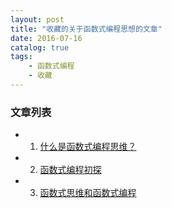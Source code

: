 ```yaml
---
layout: post
title: "收藏的关于函数式编程思想的文章"
date: 2016-07-16
catalog: true
tags: 
    - 函数式编程
    - 收藏
---
```


### 文章列表

* 1. [什么是函数式编程思维？](https://www.zhihu.com/question/28292740)
* 2. [函数式编程初探](http://www.ruanyifeng.com/blog/2012/04/functional_programming.html)
* 3. [函数式思维和函数式编程](http://www.oschina.net/news/54999/programming-thinking-functional-way)